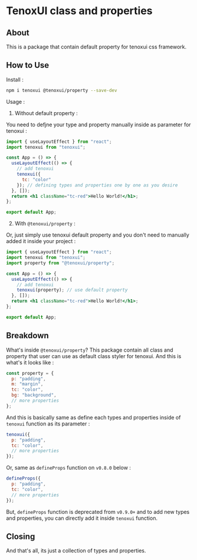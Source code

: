 # TenoxUI class and properties

## About

This is a package that contain default property for tenoxui css framework.

## How to Use

Install :

```sh
npm i tenoxui @tenoxui/property --save-dev
```

Usage :

1. Without default property :

You need to defjne your type and property manually inside as parameter for tenoxui :

```jsx
import { useLayoutEffect } from "react";
import tenoxui from "tenoxui";

const App = () => {
  useLayoutEffect(() => {
    // add tenoxui
    tenoxui({
      tc: "color"
    }); // defining types and properties one by one as you desire
  }, []);
  return <h1 className="tc-red">Hello World!</h1>;
};

export default App;
```

2. With `@tenoxui/property` :

Or, just simply use tenoxui default property and you don't need to manually added it inside your project :

```jsx
import { useLayoutEffect } from "react";
import tenoxui from "tenoxui";
import property from "@tenoxui/property";

const App = () => {
  useLayoutEffect(() => {
    // add tenoxui
    tenoxui(property); // use default property
  }, []);
  return <h1 className="tc-red">Hello World!</h1>;
};

export default App;
```

## Breakdown

What's inside `@tenoxui/property`? This package contain all class and property that user can use as default class styler for tenoxui. And this is what's it looks like :

```js
const property = {
  p: "padding",
  m: "margin",
  tc: "color",
  bg: "background",
  // more properties
};
```

And this is basically same as define each types and properties inside of `tenoxui` function as its parameter :

```js
tenoxui({
  p: "padding",
  tc: "color",
  // more properties
});
```

Or, same as `defineProps` function on `v0.8.0` below :

```js
defineProps({
  p: "padding",
  tc: "color",
  // more properties
});
```

But, `defineProps` function is deprecated from `v0.9.0+` and to add new types and properties, you can directly add it inside `tenoxui` function.

## Closing

And that's all, its just a collection of types and properties.
